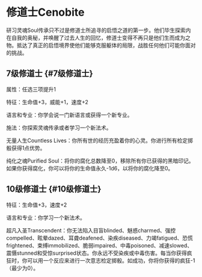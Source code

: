 # 修道士Cenobite

研习灵魂Soul传承只不过是修道士所追寻的启悟之道的第一步。他们毕生探索内在自我的奥秘，并唤醒了过去人生的回忆，修道士变得不再只是他们生而成为之物。抵达了真正的启悟境界使他们能够克服躯体的局限，战胜任何他们可能你面对的挑战。

## 7级修道士 {#7级修道士}

属性：任选三项提升1

特征：生命值+3，威能+1，速度+2

语言和专业：你学会说一门新语言或获得一个新专业。

施法：你探索灵魂传承或者学习一个新法术。

无量人生Countless
Lives：你所有世的经历充盈着你的心灵。你进行所有检定掷骰获得1点优势。

纯化之魂Purified
Soul：将你的腐化总数降至0，移除所有你已获得的黑暗印记。如果你获得腐化，你可以将你的生命值永久-1d6，以将你的腐化降至0。

## 10级修道士 {#10级修道士}

特征：生命值+3，速度+2

语言和专业：你学习一个新法术。

超凡入圣Transcendent：你无法陷入目盲blinded、魅惑charmed、强控compelled、眩晕dazed、耳聋deafened、染疾diseased、力竭fatigued、恐慌frightened、束缚immobilized、脆弱impaired、中毒poisoned、减速slowed、震慑stunned和受惊surprised状态。你永远不受染疾或中毒伤害。每当你获得疯狂时，你可以用一个反应来进行一次意志检定掷骰。如成功，你将你获得的疯狂-1（最少为0）。

